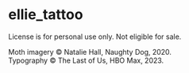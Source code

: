 # ellie_tattoo

License is for personal use only. Not eligible for sale. 

Moth imagery &copy; Natalie  Hall, Naughty Dog, 2020. <br>
Typography &copy; The Last of Us, HBO Max, 2023. 
